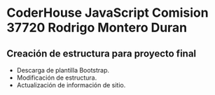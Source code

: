 # CoderHouse JavaScript Comision 37720 Rodrigo Montero Duran

## Creación de estructura para proyecto final
- Descarga de plantilla Bootstrap.
- Modificación de estructura.
- Actualización de información de sitio.

